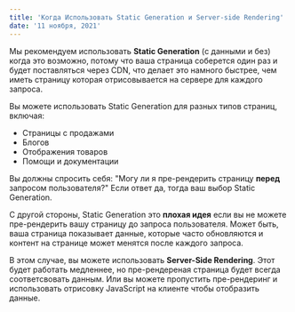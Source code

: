 ```yaml
---
title: 'Когда Использовать Static Generation и Server-side Rendering'
date: '11 ноября, 2021'
---
```


Мы рекомендуем использовать **Static Generation** (с данными и без) когда это возможно, потому что ваша страница соберется один раз и будет поставляться через CDN, что делает это намного быстрее, чем иметь страницу которая отрисовывается на сервере для каждого запроса.

Вы можете использовать Static Generation для разных типов страниц, включая:

- Страницы с продажами
- Блогов
- Отображения товаров
- Помощи и документации

Вы должны спросить себя: "Могу ли я пре-рендерить страницу **перед** запросом пользователя?" Если ответ да, тогда ваш выбор Static Generation.

С другой стороны, Static Generation это  **плохая идея** если вы не можете пре-рендерить вашу страницу до запроса пользователя. Может быть, ваша страница показывает данные, которые часто обновляются и контент на странице может менятся после каждого запроса.

В этом случае, вы можете использовать **Server-Side Rendering**. Этот будет работать медленнее, но пре-рендереная страница будет всегда соответсвовать данным. Или вы можете пропустить пре-рендеринг и использовать отрисовку JavaScript на клиенте чтобы отобразить данные.
